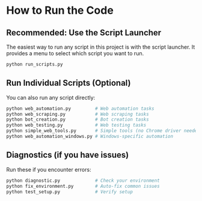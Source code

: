 # How to Run the Code

## Recommended: Use the Script Launcher

The easiest way to run any script in this project is with the script launcher. It provides a menu to select which script you want to run.

```bash
python run_scripts.py
```

## Run Individual Scripts (Optional)

You can also run any script directly:

```bash
python web_automation.py         # Web automation tasks
python web_scraping.py           # Web scraping tasks
python bot_creation.py           # Bot creation tasks
python web_testing.py            # Web testing tasks
python simple_web_tools.py       # Simple tools (no Chrome driver needed)
python web_automation_windows.py # Windows-specific automation
```

## Diagnostics (if you have issues)

Run these if you encounter errors:

```bash
python diagnostic.py             # Check your environment
python fix_environment.py        # Auto-fix common issues
python test_setup.py             # Verify setup
``` 